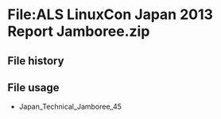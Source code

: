 # File:ALS LinuxCon Japan 2013 Report Jamboree.zip
## File history
## File usage
* Japan_Technical_Jamboree_45
